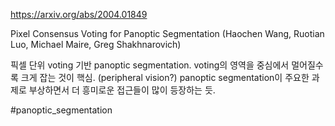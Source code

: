 https://arxiv.org/abs/2004.01849

Pixel Consensus Voting for Panoptic Segmentation (Haochen Wang, Ruotian Luo, Michael Maire, Greg Shakhnarovich)

픽셀 단위 voting 기반 panoptic segmentation. voting의 영역을 중심에서 멀어질수록 크게 잡는 것이 핵심. (peripheral vision?) panoptic segmentation이 주요한 과제로 부상하면서 더 흥미로운 접근들이 많이 등장하는 듯.

#panoptic_segmentation 